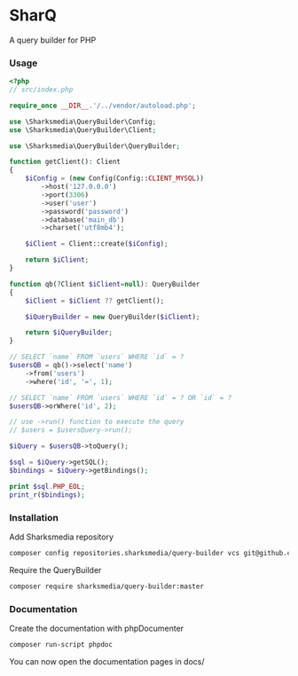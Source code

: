 # SharQ
A query builder for PHP

### Usage
```php
<?php
// src/index.php

require_once __DIR__.'/../vendor/autoload.php';

use \Sharksmedia\QueryBuilder\Config;
use \Sharksmedia\QueryBuilder\Client;

use \Sharksmedia\QueryBuilder\QueryBuilder;

function getClient(): Client
{
    $iConfig = (new Config(Config::CLIENT_MYSQL))
        ->host('127.0.0.0')
        ->port(3306)
        ->user('user')
        ->password('password')
        ->database('main_db')
        ->charset('utf8mb4');

    $iClient = Client::create($iConfig);

    return $iClient;
}

function qb(?Client $iClient=null): QueryBuilder
{
    $iClient = $iClient ?? getClient();

    $iQueryBuilder = new QueryBuilder($iClient);

    return $iQueryBuilder;
}

// SELECT `name` FROM `users` WHERE `id` = ?
$usersQB = qb()->select('name')
    ->from('users')
    ->where('id', '=', 1);

// SELECT `name` FROM `users` WHERE `id` = ? OR `id` = ?
$usersQB->orWhere('id', 2);

// use ->run() function to execute the query
// $users = $usersQuery->run();

$iQuery = $usersQB->toQuery();

$sql = $iQuery->getSQL();
$bindings = $iQuery->getBindings();

print $sql.PHP_EOL;
print_r($bindings);
```

### Installation
Add Sharksmedia repository
```bash
composer config repositories.sharksmedia/query-builder vcs git@github.com:SharkMagnus/QueryBuilder.git
```

Require the QueryBuilder
```bash
composer require sharksmedia/query-builder:master
```

### Documentation
Create the documentation with phpDocumenter

```bash
composer run-script phpdoc
```

You can now open the documentation pages in docs/

